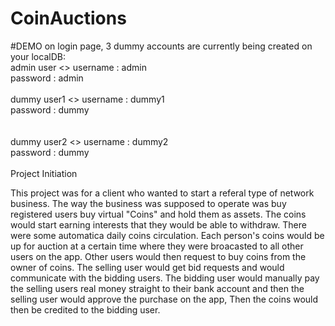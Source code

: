 # CoinAuctions

#DEMO
on login page, 3 dummy accounts are currently being created on your localDB: <br>
  admin user <> username : admin <br>
                password : admin <br>
 <br>
  dummy user1 <> username : dummy1 <br>
                 password : dummy  <br>
 <br>                
  dummy user2 <> username : dummy2 <br>
                 password : dummy   <br>
 <br>
Project Initiation


This project was for a client who wanted to start a referal type of network business. The way the business was supposed to operate was buy registered users buy 
virtual "Coins" and hold them as assets. The coins would start earning interests that they would be able to withdraw. There were some automatica daily coins circulation.
Each person's coins would be up for auction at a certain time where they were broacasted to all other users on the app. Other users would then request to buy coins from
the owner of coins. The selling user would get bid requests and would communicate with the bidding users. The bidding user would manually pay the selling users real money
straight to their bank account and then the selling user would approve the purchase on the app, Then the coins would then be credited to the bidding user.
